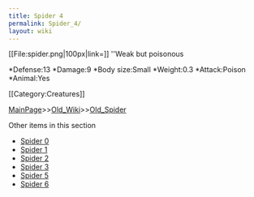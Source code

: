 ```yaml
---
title: Spider 4
permalink: Spider_4/
layout: wiki
---
```

[[File:spider.png|100px|link=]] ''Weak but poisonous

*Defense:13
*Damage:9
*Body size:Small
*Weight:0.3
*Attack:Poison
*Animal:Yes

[[Category:Creatures]]

[MainPage](/keeperrl_wiki/ "wikilink")>>[Old_Wiki](/keeperrl_wiki/Old_Wiki "wikilink")>>[Old_Spider](/keeperrl_wiki/Old_Spider "wikilink")

Other items in this section
-    [Spider 0](/keeperrl_wiki/Spider_0 "wikilink")
-    [Spider 1](/keeperrl_wiki/Spider_1 "wikilink")
-    [Spider 2](/keeperrl_wiki/Spider_2 "wikilink")
-    [Spider 3](/keeperrl_wiki/Spider_3 "wikilink")
-    [Spider 5](/keeperrl_wiki/Spider_5 "wikilink")
-    [Spider 6](/keeperrl_wiki/Spider_6 "wikilink")
